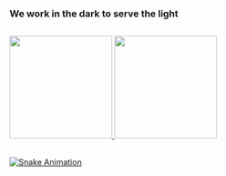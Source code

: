 ### We work in the dark to serve the light

##

<!--
**0xPurpl3john/0xPurpl3john** is a ✨ _special_ ✨ repository because its `README.md` (this file) appears on your GitHub profile.

Here are some ideas to get you started:

- 🔭 I’m currently working on ...
- 🌱 I’m currently learning ...
- 👯 I’m looking to collaborate on ...
- 🤔 I’m looking for help with ...
- 💬 Ask me about ...
- 📫 How to reach me: ...
- 😄 Pronouns: ...
- ⚡ Fun fact: ...
-->

<div>
  <a href="https://github.com/0xPurpl3john">
  <img height="180em" src="https://github-readme-stats.vercel.app/api?username=0xPurpl3john&show_icons=true&theme=dark&include_all_commits=true&count_private=true"/>
  <img height="180em" src="https://github-readme-stats.vercel.app/api/top-langs/?username=0xPurpl3john&layout=compact&langs_count=16&theme=dark"/>
</div>

##

![Snake Animation](https://github.com/0xPurpl3john/0xPurpl3john/blob/output/github-contribution-grid-snake.svg)
